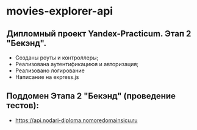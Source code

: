 # movies-explorer-api
## Дипломный проект Yandex-Practicum. Этап 2 "Бекэнд".
* Созданы роуты и контроллеры;
* Реализована аутентификациюя и авторизация;
* Реализовано логирование
* Написание на express.js
## Поддомен Этапа 2 "Бекэнд" (проведение тестов):
* https://api.nodari-diploma.nomoredomainsicu.ru